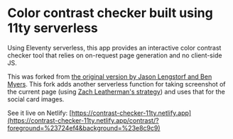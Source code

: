 # Color contrast checker built using 11ty serverless

Using Eleventy serverless, this app provides an interactive color contrast checker tool that relies on on-request page generation and no client-side JS.

This was forked from [the original version by Jason Lengstorf and Ben Myers](https://www.learnwithjason.dev/build-a-color-contrast-checker-with-eleventy-serverless). This fork adds another serverless function for taking screenshot of the current page (using [Zach Leatherman's strategy](https://www.zachleat.com/web/screenshots/)) and uses that for the social card images.

See it live on Netlify: [https://contrast-checker-11ty.netlify.app](https://contrast-checker-11ty.netlify.app/contrast/?foreground=%23724ef4&background=%23e8c9c9)

